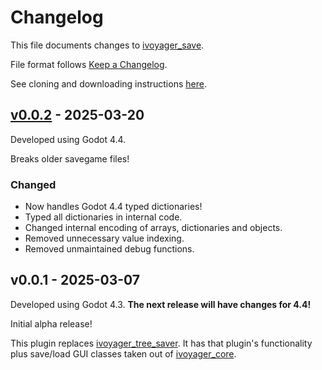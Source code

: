 # Changelog

This file documents changes to [ivoyager_save](https://github.com/ivoyager/ivoyager_save).

File format follows [Keep a Changelog](https://keepachangelog.com/en/1.0.0/).

See cloning and downloading instructions [here](https://www.ivoyager.dev/developers/).

## [v0.0.2] - 2025-03-20

Developed using Godot 4.4.

Breaks older savegame files!

### Changed

* Now handles Godot 4.4 typed dictionaries!
* Typed all dictionaries in internal code.
* Changed internal encoding of arrays, dictionaries and objects.
* Removed unnecessary value indexing.
* Removed unmaintained debug functions.
  
## v0.0.1 - 2025-03-07

Developed using Godot 4.3. **The next release will have changes for 4.4!**

Initial alpha release!

This plugin replaces [ivoyager_tree_saver](https://github.com/ivoyager/ivoyager_tree_saver). It has that plugin's functionality plus save/load GUI classes taken out of [ivoyager_core](https://github.com/ivoyager/ivoyager_core).

[v0.0.2]: https://github.com/ivoyager/ivoyager_save/compare/v0.0.1...v0.0.2
